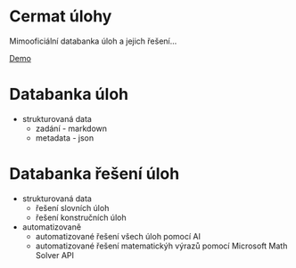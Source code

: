 # Cermat úlohy
Mimooficiální databanka úloh a jejich řešení...

[Demo](https://rsamec.github.io/cermat-quiz)

# Databanka úloh

- strukturovaná data
  - zadání - markdown
  - metadata - json

# Databanka řešení úloh

- strukturovaná data
  - řešení slovních úloh
  - řešení konstručních úloh 
- automatizovaně
  - automatizované řešení všech úloh pomocí AI
  - automatizované řešení matematickýh výrazů pomocí Microsoft Math Solver API


